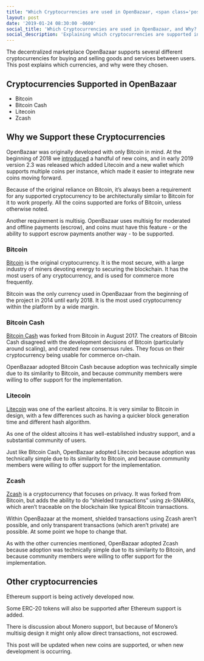 ```yaml
---
title: "Which Cryptocurrencies are used in OpenBazaar, <span class='post-title-extra'>and Why?</span>"
layout: post
date: '2019-01-24 08:30:00 -0600'
social_title: 'Which Cryptocurrencies are used in OpenBazaar, and Why?'
social_description: 'Explaining which cryptocurrencies are supported in OpenBazaar, and why they've been picked'
---
```


The decentralized marketplace OpenBazaar supports several different cryptocurrencies for buying and selling goods and services between users. This post explains which currencies, and why were they chosen.

## Cryptocurrencies Supported in OpenBazaar
* Bitcoin
* Bitcoin Cash
* Litecoin
* Zcash

## Why we Support these Cryptocurrencies

OpenBazaar was originally developed with only Bitcoin in mind. At the beginning of 2018 we [introduced](https://youtu.be/H4yW20txnB0) a handful of new coins, and in early 2019 version 2.3 was released which added Litecoin and a new wallet which supports multiple coins per instance, which made it easier to integrate new coins moving forward.

Because of the original reliance on Bitcoin, it’s always been a requirement for any supported cryptocurrency to be architecturally similar to Bitcoin for it to work properly. All the coins supported are forks of Bitcoin, unless otherwise noted.

Another requirement is multisig. OpenBazaar uses multisig for moderated and offline payments (escrow), and coins must have this feature - or the ability to support escrow payments another way - to be supported.

### Bitcoin
[Bitcoin](https://bitcoin.org/en/) is the original cryptocurrency. It is the most secure, with a large industry of miners devoting energy to securing the blockchain. It has the most users of any cryptocurrency, and is used for commerce more frequently.

Bitcoin was the only currency used in OpenBazaar from the beginning of the project in 2014 until early 2018. It is the most used cryptocurrency within the platform by a wide margin.

### Bitcoin Cash
[Bitcoin Cash](https://www.bitcoincash.org/) was forked from Bitcoin in August 2017. The creators of Bitcoin Cash disagreed with the development decisions of Bitcoin (particularly around scaling), and created new consensus rules. They focus on their cryptocurrency being usable for commerce on-chain.

OpenBazaar adopted Bitcoin Cash because adoption was technically simple due to its similarity to Bitcoin, and because community members were willing to offer support for the implementation.

### Litecoin
[Litecoin](https://litecoin.org/) was one of the earliest altcoins. It is very similar to Bitcoin in design, with a few differences such as having a quicker block generation time and different hash algorithm.

As one of the oldest altcoins it has well-established industry support, and a substantial community of users.

Just like Bitcoin Cash, OpenBazaar adopted Litecoin because adoption was technically simple due to its similarity to Bitcoin, and because community members were willing to offer support for the implementation.

### Zcash

[Zcash](https://z.cash/) is a cryptocurrency that focuses on privacy. It was forked from Bitcoin, but adds the ability to do “shielded transactions” using zk-SNARKs, which aren’t traceable on the blockchain like typical Bitcoin transactions.

Within OpenBazaar at the moment, shielded transactions using Zcash aren’t possible, and only transparent transactions (which aren’t private) are possible. At some point we hope to change that.

As with the other currencies mentioned,  OpenBazaar adopted Zcash because adoption was technically simple due to its similarity to Bitcoin, and because community members were willing to offer support for the implementation.

## Other cryptocurrencies
Ethereum support is being actively developed now.

Some ERC-20 tokens will also be supported after Ethereum support is added.

There is discussion about Monero support, but because of Monero’s multisig design it might only allow direct transactions, not escrowed.

This post will be updated when new coins are supported, or when new development is occurring.

